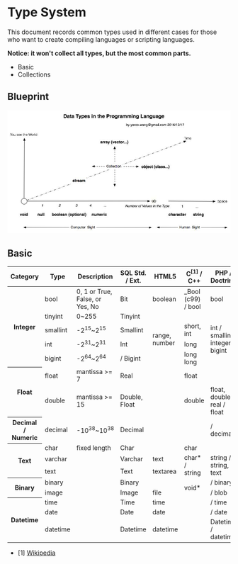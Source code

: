 # Type System
This document records common types used in different cases for those who want to create compiling languages or scripting languages.

**Notice: it won't collect all types, but the most common parts.**
* Basic
* Collections 

## Blueprint
![typesystem blueprint](typesystem-blueprint.jpg)

## Basic
<table>
  <thead>
    <tr>
      <th>Category</th><th>Type</th><th>Description</th><th>SQL Std. / Ext.</th><th>HTML5</th><th>C<sup>[1]</sup> / C++</th><th>PHP / Doctrine</th>
    </tr>
  </thead>
  <tbody>
    <tr>
      <th rowspan="5">Integer</th><td>bool</td><td>0, 1 or True, False, or Yes, No</td><td>Bit</td><td>boolean</td><td>_Bool (c99) / bool</td><td>bool</td>
    </tr>
    <tr>
      <td>tinyint</td><td>0~255</td><td>Tinyint</td><td rowspan="4">range, number</td><td>&nbsp;</td><td rowspan="4">int / smallint, integer, bigint</td>
    </tr>
    <tr>
      <td>smallint</td><td>-2<sup>15</sup>~2<sup>15</sup></td><td>Smallint</td><td>short, int</td>
    </tr>
    <tr>
      <td>int</td><td>-2<sup>31</sup>~2<sup>31</sup></td><td>Int</td><td>long</td>
    </tr>
    <tr>
      <td>bigint</td><td>-2<sup>64</sup>~2<sup>64</sup></td><td>/ Bigint</td><td>long long</td>
    </tr>
    <tr>
      <th rowspan="2">Float</th><td>float</td><td>mantissa >= 7</td><td>Real</td><td></td><td>float</td><td></td>
    </tr>
    <tr>
      <td>double</td><td>mantissa >= 15</td><td>Double, Float</td><td></td><td>double</td><td>float, double, real / float</td>
    </tr>
    <tr>
      <th>Decimal / Numeric</th><td>decimal</td><td>-10<sup>38</sup>~10<sup>38</sup></td><td>Decimal</td><td></td><td></td><td> / decimal</td>
    </tr>
    <tr>
      <th rowspan="3">Text</th><td>char</td><td>fixed length</td><td>Char</td><td></td><td>char</td><td></td>
    </tr>
    <tr>
      <td>varchar</td><td></td><td>Varchar</td><td>text</td><td rowspan="2">char* / string</td><td rowspan="2">string / string, text</td>
    </tr>
    <tr>
      <td>text</td><td></td><td>Text</td><td>textarea</td>
    </tr>
    <tr>
      <th rowspan="2">Binary</th><td>binary</td><td></td><td>Binary</td><td></td><td rowspan="2">void*</td><td> / binary</td>
    </tr>
    <tr>
      <td>image</td><td></td><td>Image</td><td>file</td><td> / blob</td>
    </tr>
    <tr>
      <th rowspan="3">Datetime</th><td>time</td><td></td><td>Time</td><td>time</td><td></td><td> / time</td>
    </tr>
    <tr>
      <td>date</td><td></td><td>Date</td><td>date</td><td></td><td> / date</td>
    </tr>
    <tr>
      <td>datetime</td><td></td><td>Datetime</td><td>datetime</td><td></td><td>Datetime / datetime</td>
    </tr>
  </tbody>
</table>

<span id="ref-1"></span>
* [1] [Wikipedia](https://en.wikipedia.org/wiki/C_data_types)